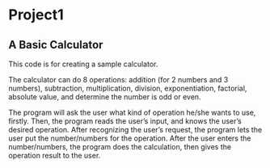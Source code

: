 # Project1
## A Basic Calculator
This code is for creating a sample calculator. 

The calculator can do 8 operations: addition (for 2 numbers and 3 numbers), subtraction, multiplication, division, exponentiation, factorial, absolute value, and determine the number is odd or even.

The program will ask the user what kind of operation he/she wants to use, firstly. Then, the program reads the user’s input, and knows the user’s desired operation. After recognizing the user’s request, the program lets the user put the number/numbers for the operation. After the user enters the number/numbers, the program does the calculation, then gives the operation result to the user.   

